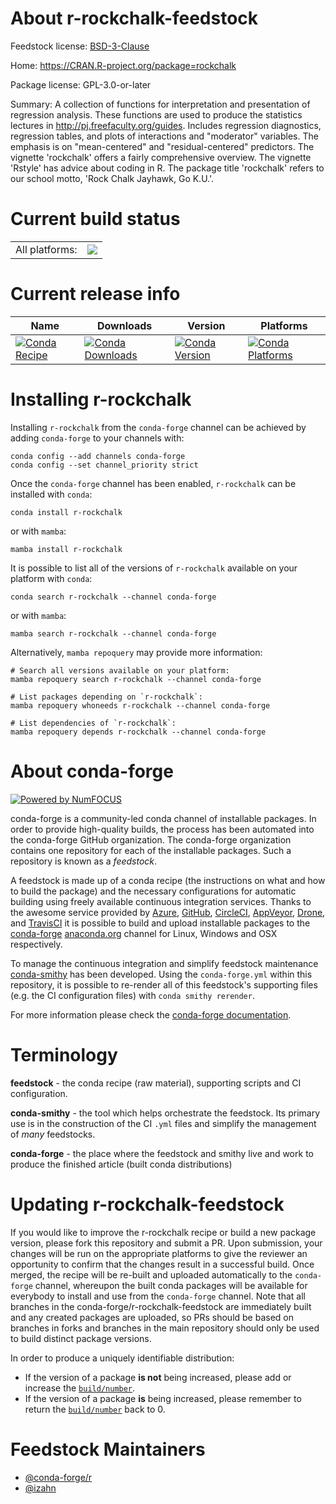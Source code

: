 About r-rockchalk-feedstock
===========================

Feedstock license: [BSD-3-Clause](https://github.com/conda-forge/r-rockchalk-feedstock/blob/main/LICENSE.txt)

Home: https://CRAN.R-project.org/package=rockchalk

Package license: GPL-3.0-or-later

Summary: A collection of functions for interpretation and presentation of regression analysis.  These functions are used to produce the statistics lectures in <http://pj.freefaculty.org/guides>. Includes regression diagnostics, regression tables, and plots of interactions and "moderator" variables. The emphasis is on "mean-centered" and "residual-centered" predictors. The vignette 'rockchalk' offers a fairly comprehensive overview.  The vignette 'Rstyle' has advice about coding in R.  The package title 'rockchalk' refers to our school motto, 'Rock Chalk Jayhawk, Go K.U.'.

Current build status
====================


<table><tr><td>All platforms:</td>
    <td>
      <a href="https://dev.azure.com/conda-forge/feedstock-builds/_build/latest?definitionId=13395&branchName=main">
        <img src="https://dev.azure.com/conda-forge/feedstock-builds/_apis/build/status/r-rockchalk-feedstock?branchName=main">
      </a>
    </td>
  </tr>
</table>

Current release info
====================

| Name | Downloads | Version | Platforms |
| --- | --- | --- | --- |
| [![Conda Recipe](https://img.shields.io/badge/recipe-r--rockchalk-green.svg)](https://anaconda.org/conda-forge/r-rockchalk) | [![Conda Downloads](https://img.shields.io/conda/dn/conda-forge/r-rockchalk.svg)](https://anaconda.org/conda-forge/r-rockchalk) | [![Conda Version](https://img.shields.io/conda/vn/conda-forge/r-rockchalk.svg)](https://anaconda.org/conda-forge/r-rockchalk) | [![Conda Platforms](https://img.shields.io/conda/pn/conda-forge/r-rockchalk.svg)](https://anaconda.org/conda-forge/r-rockchalk) |

Installing r-rockchalk
======================

Installing `r-rockchalk` from the `conda-forge` channel can be achieved by adding `conda-forge` to your channels with:

```
conda config --add channels conda-forge
conda config --set channel_priority strict
```

Once the `conda-forge` channel has been enabled, `r-rockchalk` can be installed with `conda`:

```
conda install r-rockchalk
```

or with `mamba`:

```
mamba install r-rockchalk
```

It is possible to list all of the versions of `r-rockchalk` available on your platform with `conda`:

```
conda search r-rockchalk --channel conda-forge
```

or with `mamba`:

```
mamba search r-rockchalk --channel conda-forge
```

Alternatively, `mamba repoquery` may provide more information:

```
# Search all versions available on your platform:
mamba repoquery search r-rockchalk --channel conda-forge

# List packages depending on `r-rockchalk`:
mamba repoquery whoneeds r-rockchalk --channel conda-forge

# List dependencies of `r-rockchalk`:
mamba repoquery depends r-rockchalk --channel conda-forge
```


About conda-forge
=================

[![Powered by
NumFOCUS](https://img.shields.io/badge/powered%20by-NumFOCUS-orange.svg?style=flat&colorA=E1523D&colorB=007D8A)](https://numfocus.org)

conda-forge is a community-led conda channel of installable packages.
In order to provide high-quality builds, the process has been automated into the
conda-forge GitHub organization. The conda-forge organization contains one repository
for each of the installable packages. Such a repository is known as a *feedstock*.

A feedstock is made up of a conda recipe (the instructions on what and how to build
the package) and the necessary configurations for automatic building using freely
available continuous integration services. Thanks to the awesome service provided by
[Azure](https://azure.microsoft.com/en-us/services/devops/), [GitHub](https://github.com/),
[CircleCI](https://circleci.com/), [AppVeyor](https://www.appveyor.com/),
[Drone](https://cloud.drone.io/welcome), and [TravisCI](https://travis-ci.com/)
it is possible to build and upload installable packages to the
[conda-forge](https://anaconda.org/conda-forge) [anaconda.org](https://anaconda.org/)
channel for Linux, Windows and OSX respectively.

To manage the continuous integration and simplify feedstock maintenance
[conda-smithy](https://github.com/conda-forge/conda-smithy) has been developed.
Using the ``conda-forge.yml`` within this repository, it is possible to re-render all of
this feedstock's supporting files (e.g. the CI configuration files) with ``conda smithy rerender``.

For more information please check the [conda-forge documentation](https://conda-forge.org/docs/).

Terminology
===========

**feedstock** - the conda recipe (raw material), supporting scripts and CI configuration.

**conda-smithy** - the tool which helps orchestrate the feedstock.
                   Its primary use is in the construction of the CI ``.yml`` files
                   and simplify the management of *many* feedstocks.

**conda-forge** - the place where the feedstock and smithy live and work to
                  produce the finished article (built conda distributions)


Updating r-rockchalk-feedstock
==============================

If you would like to improve the r-rockchalk recipe or build a new
package version, please fork this repository and submit a PR. Upon submission,
your changes will be run on the appropriate platforms to give the reviewer an
opportunity to confirm that the changes result in a successful build. Once
merged, the recipe will be re-built and uploaded automatically to the
`conda-forge` channel, whereupon the built conda packages will be available for
everybody to install and use from the `conda-forge` channel.
Note that all branches in the conda-forge/r-rockchalk-feedstock are
immediately built and any created packages are uploaded, so PRs should be based
on branches in forks and branches in the main repository should only be used to
build distinct package versions.

In order to produce a uniquely identifiable distribution:
 * If the version of a package **is not** being increased, please add or increase
   the [``build/number``](https://docs.conda.io/projects/conda-build/en/latest/resources/define-metadata.html#build-number-and-string).
 * If the version of a package **is** being increased, please remember to return
   the [``build/number``](https://docs.conda.io/projects/conda-build/en/latest/resources/define-metadata.html#build-number-and-string)
   back to 0.

Feedstock Maintainers
=====================

* [@conda-forge/r](https://github.com/orgs/conda-forge/teams/r/)
* [@izahn](https://github.com/izahn/)

